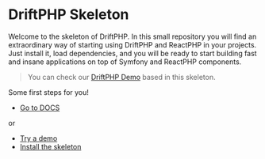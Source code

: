 # DriftPHP Skeleton

Welcome to the skeleton of DriftPHP. In this small repository you will find an
extraordinary way of starting using DriftPHP and ReactPHP in your projects. Just
install it, load dependencies, and you will be ready to start building fast and
insane applications on top of Symfony and ReactPHP components.

> You can check our [DriftPHP Demo](https://github.com/driftphp/demo) based in
> this skeleton.

Some first steps for you!

- [Go to DOCS](https://driftphp.io)

or

- [Try a demo](https://github.com/driftphp/demo)
- [Install the skeleton](https://github.com/driftphp/skeleton)